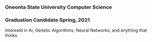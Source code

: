 ### Oneonta State University Computer Science
### Graduation Candidate Spring, 2021
Interestd in Ai, Genetic Algorithms, Neural Networks, and anything that thinks 
